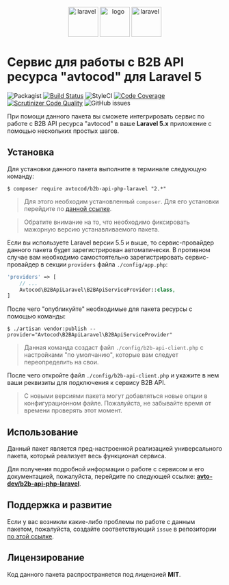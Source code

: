 
<p align="center">
  <img alt="laravel" src="https://avatars1.githubusercontent.com/u/32733112?s=70&v=4" width="70" height="70" /> <img alt="logo" src="https://habrastorage.org/webt/59/df/45/59df45aa6c9cb971309988.png" width="70" height="70" /> <img alt="laravel" src="https://habrastorage.org/webt/59/e1/c4/59e1c40b83e9d293787547.png" width="70" height="70" />
</p>

# Сервис для работы с B2B API ресурса "avtocod" для Laravel 5

![Packagist](https://img.shields.io/packagist/v/avtocod/b2b-api-php-laravel.svg?style=flat&maxAge=30)
[![Build Status](https://scrutinizer-ci.com/g/avtocod/b2b-api-php-laravel/badges/build.png?b=master)](https://scrutinizer-ci.com/g/avtocod/b2b-api-php-laravel/build-status/master)
![StyleCI](https://styleci.io/repos/106925654/shield?style=flat&maxAge=30)
[![Code Coverage](https://scrutinizer-ci.com/g/avtocod/b2b-api-php-laravel/badges/coverage.png?b=master)](https://scrutinizer-ci.com/g/avtocod/b2b-api-php-laravel/?branch=master)
[![Scrutinizer Code Quality](https://scrutinizer-ci.com/g/avtocod/b2b-api-php-laravel/badges/quality-score.png?b=master)](https://scrutinizer-ci.com/g/avtocod/b2b-api-php-laravel/?branch=master)
![GitHub issues](https://img.shields.io/github/issues/avtocod/b2b-api-php-laravel.svg?style=flat&maxAge=30)

При помощи данного пакета вы сможете интегрировать сервис по работе с B2B API ресурса "avtocod" в ваше **Laravel 5.x** приложение с помощью нескольких простых шагов.

## Установка

Для установки данного пакета выполните в терминале следующую команду:

```shell
$ composer require avtocod/b2b-api-php-laravel "2.*"
```

> Для этого необходим установленный `composer`. Для его установки перейдите по [данной ссылке][getcomposer].

> Обратите внимание на то, что необходимо фиксировать мажорную версию устанавливаемого пакета.

Если вы используете Laravel версии 5.5 и выше, то сервис-провайдер данного пакета будет зарегистрирован автоматически. В противном случае вам необходимо самостоятельно зарегистрировать сервис-провайдер в секции `providers` файла `./config/app.php`:

```php
'providers' => [
    // ...
    Avtocod\B2BApiLaravel\B2BApiServiceProvider::class,
]
```

После чего "опубликуйте" необходимые для пакета ресурсы с помощью команды:

```shell
$ ./artisan vendor:publish --provider="Avtocod\B2BApiLaravel\B2BApiServiceProvider"
```

> Данная команда создаст файл `./config/b2b-api-client.php` с настройками "по умолчанию", которые вам следует переопределить на свои.

После чего откройте файл `./config/b2b-api-client.php` и укажите в нем ваши реквизиты для подключения к сервису B2B API.

> С новыми версиями пакета могут добавляться новые опции в конфигурационном файле. Пожалуйста, не забывайте время от времени проверять этот момент.

## Использование

Данный пакет является пред-настроенной реализацией универсального пакета, который реализует весь функционал сервиса.

Для получения подробной информации о работе с сервисом и его документацией, пожалуйста, перейдите по следующей ссылке: **[avto-dev/b2b-api-php-laravel][b2b_api_client_laravel]**.

## Поддержка и развитие

Если у вас возникли какие-либо проблемы по работе с данным пакетом, пожалуйста, создайте соответствующий `issue` в репозитории [по этой ссылке][b2b_api_client_laravel].

## Лицензирование

Код данного пакета распространяется под лицензией **MIT**.

[getcomposer]:https://getcomposer.org/download/
[b2b_api_client_laravel]:https://github.com/avto-dev/b2b-api-php-laravel
